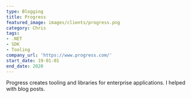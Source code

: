 ```yaml
---
type: Blogging
title: Progress
featured_image: images/clients/progress.png
category: Chris
tags:
- .NET
- SDK
- Tooling
company_url: 'https://www.progress.com/'
start_date: 19-01-01
end_date: 2020
---
```


Progress creates tooling and libraries for enterprise applications. I helped with blog posts.
